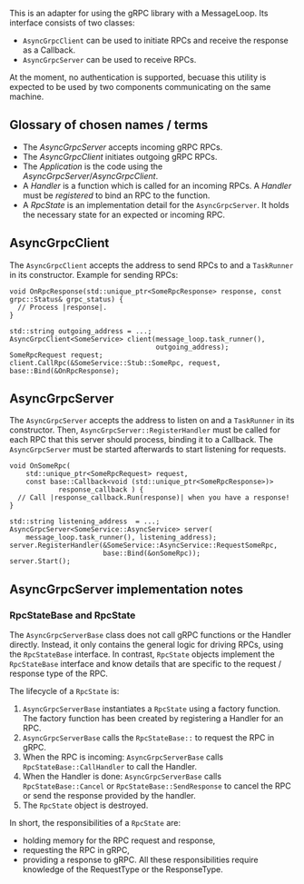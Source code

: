This is an adapter for using the gRPC library with a MessageLoop.
Its interface consists of two classes:
* `AsyncGrpcClient` can be used to initiate RPCs and receive the response as a
  Callback.
* `AsyncGrpcServer` can be used to receive RPCs.

At the moment, no authentication is supported, becuase this utility is expected
to be used by two components communicating on the same machine.

## Glossary of chosen names / terms
* The *AsyncGrpcServer* accepts incoming gRPC RPCs.
* The *AsyncGrpcClient* initiates outgoing gRPC RPCs.
* The *Application* is the code using the *AsyncGrpcServer*/*AsyncGrpcClient*.
* A *Handler* is a function which is called for an incoming RPCs. A *Handler*
  must be *registered* to bind an RPC to the function.
* A *RpcState* is an implementation detail for the `AsyncGrpcServer`. It
  holds the necessary state for an expected or incoming RPC.

## AsyncGrpcClient
The `AsyncGrpcClient` accepts the address to send RPCs to and a `TaskRunner` in
its constructor.
Example for sending RPCs:

```
void OnRpcResponse(std::unique_ptr<SomeRpcResponse> response, const grpc::Status& grpc_status) {
  // Process |response|.
}

std::string outgoing_address = ...;
AsyncGrpcClient<SomeService> client(message_loop.task_runner(),
                                    outgoing_address);
SomeRpcRequest request;
client.CallRpc(&SomeService::Stub::SomeRpc, request, base::Bind(&OnRpcResponse);
```

## AsyncGrpcServer
The `AsyncGrpcServer` accepts the address to listen on and a `TaskRunner` in its
constructor.
Then, `AsyncGrpcServer::RegisterHandler` must be called for each RPC that this
server should process, binding it to a Callback.
The `AsyncGrpcServer` must be started afterwards to start listening for
requests.

```
void OnSomeRpc(
    std::unique_ptr<SomeRpcRequest> request,
    const base::Callback<void (std::unique_ptr<SomeRpcResponse>)>
            response_callback ) {
  // Call |response_callback.Run(response)| when you have a response!
}

std::string listening_address  = ...;
AsyncGrpcServer<SomeService::AsyncService> server(
    message_loop.task_runner(), listening_address);
server.RegisterHandler(&SomeService::AsyncService::RequestSomeRpc,
                       base::Bind(&onSomeRpc));
server.Start();
```

## AsyncGrpcServer implementation notes
### RpcStateBase and RpcState
The `AsyncGrpcServerBase` class does not call gRPC functions or the Handler
directly. Instead, it only contains the general logic for driving RPCs, using
the `RpcStateBase` interface. In contrast, `RpcState` objects implement the
`RpcStateBase` interface and know details that are specific to the request /
response type of the RPC.

The lifecycle of a `RpcState` is:
1. `AsyncGrpcServerBase` instantiates a `RpcState` using a factory function.
   The factory function has been created by registering a Handler for an RPC.
2. `AsyncGrpcServerBase` calls the `RpcStateBase::` to request the RPC in
   gRPC.
3. When the RPC is incoming:
   `AsyncGrpcServerBase` calls `RpcStateBase::CallHandler` to call the Handler.
4. When the Handler is done:
   `AsyncGrpcServerBase` calls `RpcStateBase::Cancel` or
   `RpcStateBase::SendResponse` to cancel the RPC or send the response provided
   by the handler.
5. The `RpcState` object is destroyed.

In short, the responsibilities of a `RpcState` are:
* holding memory for the RPC request and response,
* requesting the RPC in gRPC,
* providing a response to gRPC.
All these responsibilities require knowledge of the RequestType or the
ResponseType.
